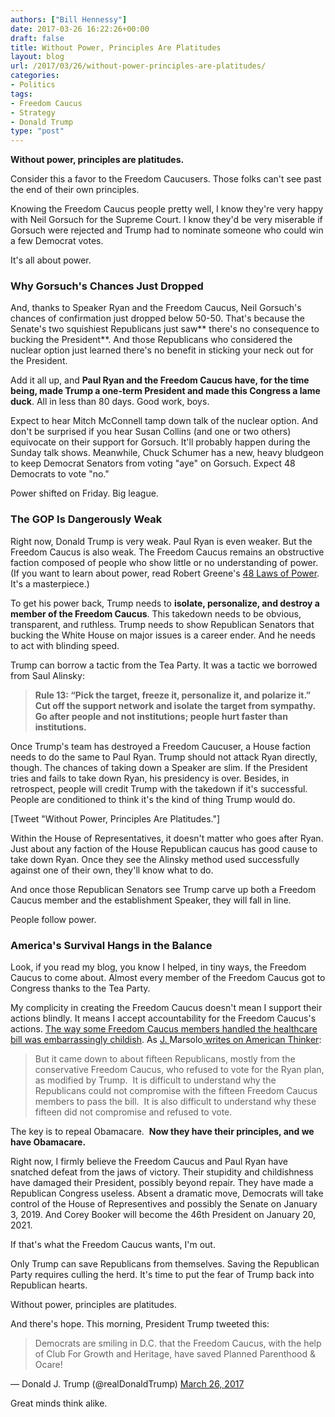 ```yaml
---
authors: ["Bill Hennessy"]
date: 2017-03-26 16:22:26+00:00
draft: false
title: Without Power, Principles Are Platitudes
layout: blog
url: /2017/03/26/without-power-principles-are-platitudes/
categories:
- Politics
tags:
- Freedom Caucus
- Strategy
- Donald Trump
type: "post"
---
```


**Without power, principles are platitudes.**

Consider this a favor to the Freedom Caucusers. Those folks can't see past the end of their own principles.

Knowing the Freedom Caucus people pretty well, I know they're very happy with Neil Gorsuch for the Supreme Court. I know they'd be very miserable if Gorsuch were rejected and Trump had to nominate someone who could win a few Democrat votes.

It's all about power.



### Why Gorsuch's Chances Just Dropped



And, thanks to Speaker Ryan and the Freedom Caucus, Neil Gorsuch's chances of confirmation just dropped below 50-50. That's because the Senate's two squishiest Republicans just saw** there's no consequence to bucking the President**. And those Republicans who considered the nuclear option just learned there's no benefit in sticking your neck out for the President.

Add it all up, and **Paul Ryan and the Freedom Caucus have, for the time being, made Trump a one-term President and made this Congress a lame duck**. All in less than 80 days. Good work, boys.

Expect to hear Mitch McConnell tamp down talk of the nuclear option. And don't be surprised if you hear Susan Collins (and one or two others) equivocate on their support for Gorsuch. It'll probably happen during the Sunday talk shows. Meanwhile, Chuck Schumer has a new, heavy bludgeon to keep Democrat Senators from voting "aye" on Gorsuch. Expect 48 Democrats to vote "no."

Power shifted on Friday. Big league.



### The GOP Is Dangerously Weak



Right now, Donald Trump is very weak. Paul Ryan is even weaker. But the Freedom Caucus is also weak. The Freedom Caucus remains an obstructive faction composed of people who show little or no understanding of power. (If you want to learn about power, read Robert Greene's [48 Laws of Power](https://amzn.to/2ok8YIZ). It's a masterpiece.)

To get his power back, Trump needs to **isolate, personalize, and destroy a member of the Freedom Caucus**. This takedown needs to be obvious, transparent, and ruthless. Trump needs to show Republican Senators that bucking the White House on major issues is a career ender. And he needs to act with blinding speed.

Trump can borrow a tactic from the Tea Party. It was a tactic we borrowed from Saul Alinsky:



> **Rule 13: “Pick the target, freeze it, personalize it, and polarize it.” **Cut off the support network and isolate the target from sympathy. Go after people and not institutions; people hurt faster than institutions**.**



Once Trump's team has destroyed a Freedom Caucuser, a House faction needs to do the same to Paul Ryan. Trump should not attack Ryan directly, though. The chances of taking down a Speaker are slim. If the President tries and fails to take down Ryan, his presidency is over. Besides, in retrospect, people will credit Trump with the takedown if it's successful. People are conditioned to think it's the kind of thing Trump would do.

[Tweet "Without Power, Principles Are Platitudes."]

Within the House of Representatives, it doesn't matter who goes after Ryan. Just about any faction of the House Republican caucus has good cause to take down Ryan. Once they see the Alinsky method used successfully against one of their own, they'll know what to do.

And once those Republican Senators see Trump carve up both a Freedom Caucus member and the establishment Speaker, they will fall in line.

People follow power.



### America's Survival Hangs in the Balance



Look, if you read my blog, you know I helped, in tiny ways, the Freedom Caucus to come about. Almost every member of the Freedom Caucus got to Congress thanks to the Tea Party.

My complicity in creating the Freedom Caucus doesn't mean I support their actions blindly. It means I accept accountability for the Freedom Caucus's actions. [The way some Freedom Caucus members handled the healthcare bill was embarrassingly childish](https://hennessysview.com/2017/03/25/7-questions-for-the-freedom-caucus/). As [J. ](https://www.americanthinker.com/blog/2017/03/time_to_replace_paul_ryan_as_house_speaker.html)Marsolo[ writes on American Thinker](https://www.americanthinker.com/blog/2017/03/time_to_replace_paul_ryan_as_house_speaker.html):



> But it came down to about fifteen Republicans, mostly from the conservative Freedom Caucus, who refused to vote for the Ryan plan, as modified by Trump.  It is difficult to understand why the Republicans could not compromise with the fifteen Freedom Caucus members to pass the bill.  It is also difficult to understand why these fifteen did not compromise and refused to vote.

The key is to repeal Obamacare.  **Now they have their principles, and we have Obamacare.**



Right now, I firmly believe the Freedom Caucus and Paul Ryan have snatched defeat from the jaws of victory. Their stupidity and childishness have damaged their President, possibly beyond repair. They have made a Republican Congress useless. Absent a dramatic move, Democrats will take control of the House of Representives and possibly the Senate on January 3, 2019. And Corey Booker will become the 46th President on January 20, 2021.

If that's what the Freedom Caucus wants, I'm out.

Only Trump can save Republicans from themselves. Saving the Republican Party requires culling the herd. It's time to put the fear of Trump back into Republican hearts.

Without power, principles are platitudes.

And there's hope. This morning, President Trump tweeted this:



> 

> 
> Democrats are smiling in D.C. that the Freedom Caucus, with the help of Club For Growth and Heritage, have saved Planned Parenthood & Ocare!
> 
> 
— Donald J. Trump (@realDonaldTrump) [March 26, 2017](https://twitter.com/realDonaldTrump/status/845974102619906048)





Great minds think alike.
